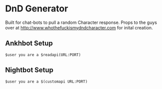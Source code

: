 DnD Generator
==========================
Built for chat-bots to pull a random Character response.
Props to the guys over at http://www.whothefuckismydndcharacter.com for inital creation.



Ankhbot Setup
----------------
`$user you are a $readapi(URL:PORT)`

Nightbot Setup
----------------
`$user you are a $(customapi URL:PORT)`
